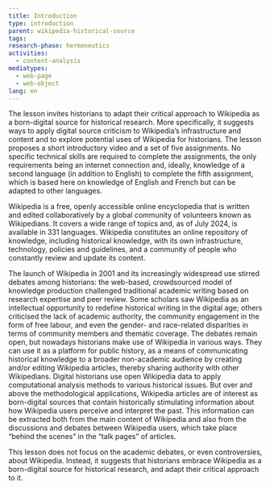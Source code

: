 ```yaml
---
title: Introduction
type: introduction
parent: wikipedia-historical-source
tags:
research-phase: hermeneutics
activities: 
  - content-analysis 
mediatypes:
  - web-page
  - web-object
lang: en
---
```

<!-- more -->

The lesson invites historians to adapt their critical approach to Wikipedia as a born-digital source for historical research. More specifically, it suggests ways to apply digital source criticism to Wikipedia’s infrastructure and content and to explore potential uses of Wikipedia for historians. The lesson proposes a short introductory video and a set of five assignments. No specific technical skills are required to complete the assignments, the only requirements being an internet connection and, ideally, knowledge of a second language (in addition to English) to complete the fifth assignment, which is based here on knowledge of English and French but can be adapted to other languages. 

<!-- section-contents -->

Wikipedia is a free, openly accessible online encyclopedia that is written and edited collaboratively by a global community of volunteers known as Wikipedians. It covers a wide range of topics and, as of July 2024, is available in 331 languages. Wikipedia constitutes an online repository of knowledge, including historical knowledge, with its own infrastructure, technology, policies and guidelines, and a community of people who constantly review and update its content. 

The launch of Wikipedia in 2001 and its increasingly widespread use stirred debates among historians: the web-based, crowdsourced model of knowledge production challenged traditional academic writing based on research expertise and peer review. Some scholars saw Wikipedia as an intellectual opportunity to redefine historical writing in the digital age; others criticised the lack of academic authority, the community engagement in the form of free labour, and even the gender- and race-related disparities in terms of community members and thematic coverage. The debates remain open, but nowadays historians make use of Wikipedia in various ways. They can use it as a platform for public history, as a means of communicating historical knowledge to a broader non-academic audience by creating and/or editing Wikipedia articles, thereby sharing authority with other Wikipedians. Digital historians use open Wikipedia data to apply computational analysis methods to various historical issues. But over and above the methodological applications, Wikipedia articles are of interest as born-digital sources that contain historically stimulating information about how Wikipedia users perceive and interpret the past. This information can be extracted both from the main content of Wikipedia and also from the discussions and debates between Wikipedia users, which take place “behind the scenes” in the “talk pages” of articles. 

This lesson does not focus on the academic debates, or even controversies, about Wikipedia. Instead, it suggests that historians embrace Wikipedia as a born-digital source for historical research, and adapt their critical approach to it. 
